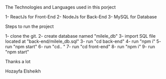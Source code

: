 The Technologies and Languages used in this porject

1- ReactJs for Front-End
2- NodeJs for Back-End
3- MySQL for Database

Steps to run the project

1- clone the git.
2- create database named "milele_db"
3- import SQL file located at "back-end/milele_db.sql"
3- run "cd back-end"
4- run "npm i"
5- run "npm start"
6- run "cd.. "
7- run "cd front-end"
8- run "npm i"
9- run "npm start"


Thanks a lot

Hozayfa Elsheikh